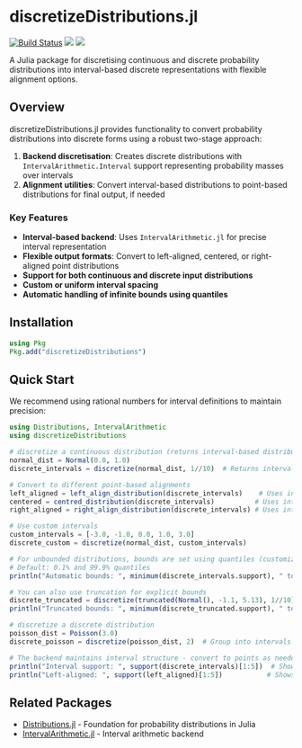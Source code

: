 # discretizeDistributions.jl

[![Build Status](https://github.com/GBarnsley/discretizeDistributions.jl/actions/workflows/CI.yml/badge.svg?branch=main)](https://github.com/GBarnsley/discretizeDistributions.jl/actions/workflows/CI.yml?query=branch%3Amain)
[![](https://img.shields.io/badge/docs-stable-blue.svg)](https://GBarnsley.github.io/discretizeDistributions.jl/stable)
[![](https://img.shields.io/badge/docs-dev-blue.svg)](https://GBarnsley.github.io/discretizeDistributions.jl/dev)

A Julia package for discretising continuous and discrete probability distributions into interval-based discrete representations with flexible alignment options.

## Overview

discretizeDistributions.jl provides functionality to convert probability distributions into discrete forms using a robust two-stage approach:

1. **Backend discretisation**: Creates discrete distributions with `IntervalArithmetic.Interval` support representing probability masses over intervals
2. **Alignment utilities**: Convert interval-based distributions to point-based distributions for final output, if needed

### Key Features

- **Interval-based backend**: Uses `IntervalArithmetic.jl` for precise interval representation
- **Flexible output formats**: Convert to left-aligned, centered, or right-aligned point distributions
- **Support for both continuous and discrete input distributions**
- **Custom or uniform interval spacing**
- **Automatic handling of infinite bounds using quantiles**

## Installation

```julia
using Pkg
Pkg.add("discretizeDistributions")
```

## Quick Start

We recommend using rational numbers for interval definitions to maintain precision:

```julia
using Distributions, IntervalArithmetic
using discretizeDistributions

# discretize a continuous distribution (returns interval-based distribution)
normal_dist = Normal(0.0, 1.0)
discrete_intervals = discretize(normal_dist, 1//10)  # Returns intervals like [0.0, 0.1), [0.1, 0.2), etc.

# Convert to different point-based alignments
left_aligned = left_align_distribution(discrete_intervals)    # Uses interval start points
centered = centred_distribution(discrete_intervals)          # Uses interval midpoints  
right_aligned = right_align_distribution(discrete_intervals) # Uses interval end points

# Use custom intervals
custom_intervals = [-3.0, -1.0, 0.0, 1.0, 3.0]
discrete_custom = discretize(normal_dist, custom_intervals)

# For unbounded distributions, bounds are set using quantiles (customizable)
# Default: 0.1% and 99.9% quantiles
println("Automatic bounds: ", minimum(discrete_intervals.support), " to ", maximum(discrete_intervals.support))

# You can also use truncation for explicit bounds
discrete_truncated = discretize(truncated(Normal(), -1.1, 5.13), 1//10)
println("Truncated bounds: ", minimum(discrete_truncated.support), " to ", maximum(discrete_truncated.support))

# discretize a discrete distribution
poisson_dist = Poisson(3.0)
discrete_poisson = discretize(poisson_dist, 2)  # Group into intervals of width 2

# The backend maintains interval structure - convert to points as needed
println("Interval support: ", support(discrete_intervals)[1:5])  # Shows first 5 intervals
println("Left-aligned: ", support(left_aligned)[1:5])           # Shows first 5 points
```

## Related Packages

- [Distributions.jl](https://github.com/JuliaStats/Distributions.jl) - Foundation for probability distributions in Julia
- [IntervalArithmetic.jl](https://github.com/JuliaIntervals/IntervalArithmetic.jl) - Interval arithmetic backend